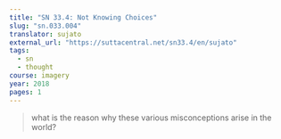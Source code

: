 ```yaml
---
title: "SN 33.4: Not Knowing Choices"
slug: "sn.033.004"
translator: sujato
external_url: "https://suttacentral.net/sn33.4/en/sujato"
tags:
  - sn
  - thought
course: imagery
year: 2018
pages: 1
---
```


> what is the reason why these various misconceptions arise in the world?

